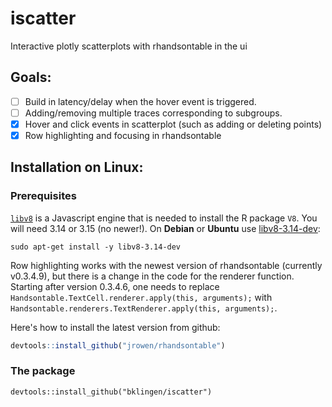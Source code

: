 # iscatter
Interactive plotly scatterplots with rhandsontable in the ui

## Goals: 

- [ ] Build in latency/delay when the hover event is triggered.
- [ ] Adding/removing multiple traces corresponding to subgroups.
- [x] Hover and click events in scatterplot (such as adding or deleting points)
- [x] Row highlighting and focusing in rhandsontable

## Installation on Linux:

### Prerequisites

[`libv8`](https://developers.google.com/v8/intro) is a Javascript engine that is needed to install the R package `V8`. You will need 3.14 or 3.15 (no newer!). On __Debian__ or __Ubuntu__ use [libv8-3.14-dev](https://packages.debian.org/testing/libv8-3.14-dev):

```
sudo apt-get install -y libv8-3.14-dev
```

Row highlighting works with the newest version of rhandsontable (currently v0.3.4.9), but there is a change in the code for the renderer function. Starting after version 0.3.4.6, one needs to replace ``Handsontable.TextCell.renderer.apply(this, arguments);`` with ``Handsontable.renderers.TextRenderer.apply(this, arguments);``. 

Here's how to install the latest version from github:
```r
devtools::install_github("jrowen/rhandsontable")
```

### The package

```
devtools::install_github("bklingen/iscatter")
```
